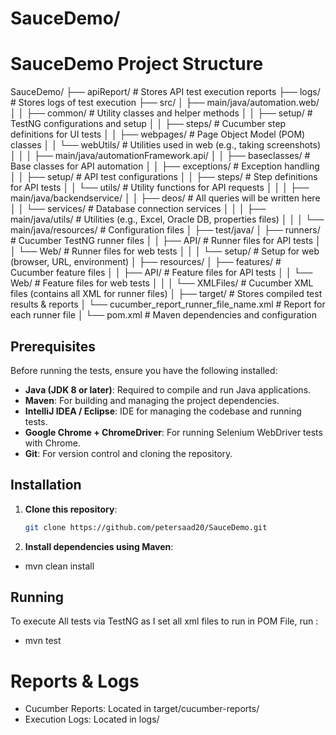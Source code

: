 # SauceDemo/
# SauceDemo Project Structure
SauceDemo/
├── apiReport/                 # Stores API test execution reports
├── logs/                      # Stores logs of test execution
├── src/
│   ├── main/java/automation.web/
│   │   ├── common/            # Utility classes and helper methods
│   │   ├── setup/             # TestNG configurations and setup
│   │   ├── steps/             # Cucumber step definitions for UI tests
│   │   ├── webpages/          # Page Object Model (POM) classes
│   │   └── webUtils/          # Utilities used in web (e.g., taking screenshots)
│   │
│   ├── main/java/automationFramework.api/
│   │   ├── baseclasses/       # Base classes for API automation
│   │   ├── exceptions/        # Exception handling
│   │   ├── setup/             # API test configurations
│   │   ├── steps/             # Step definitions for API tests
│   │   └── utils/             # Utility functions for API requests
│   │
│   ├── main/java/backendservice/
│   │   ├── deos/              # All queries will be written here
│   │   └── services/          # Database connection services
│   │
│   ├── main/java/utils/       # Utilities (e.g., Excel, Oracle DB, properties files)
│   │
│   └── main/java/resources/    # Configuration files
│
├── test/java/
│   ├── runners/               # Cucumber TestNG runner files
│   │   ├── API/               # Runner files for API tests
│   │   └── Web/               # Runner files for web tests
│   │
│   └── setup/                 # Setup for web (browser, URL, environment)
│
├── resources/
│   ├── features/              # Cucumber feature files
│   │   ├── API/               # Feature files for API tests
│   │   └── Web/               # Feature files for web tests
│   │
│   └── XMLFiles/              # Cucumber XML files (contains all XML for runner files)
│
├── target/                    # Stores compiled test results & reports
│   └── cucumber_report_runner_file_name.xml # Report for each runner file
│
└── pom.xml                    # Maven dependencies and configuration

## Prerequisites

Before running the tests, ensure you have the following installed:

- **Java (JDK 8 or later)**: Required to compile and run Java applications.
- **Maven**: For building and managing the project dependencies.
- **IntelliJ IDEA / Eclipse**: IDE for managing the codebase and running tests.
- **Google Chrome + ChromeDriver**: For running Selenium WebDriver tests with Chrome.
- **Git**: For version control and cloning the repository.

## Installation

1. **Clone this repository**:

   ```bash
   git clone https://github.com/petersaad20/SauceDemo.git

2. **Install dependencies using Maven**:
- mvn clean install

## Running
   
   To execute All tests via TestNG as I set all xml files to run in POM File, run :
- mvn test

# Reports & Logs
- Cucumber Reports: Located in target/cucumber-reports/
- Execution Logs: Located in logs/

